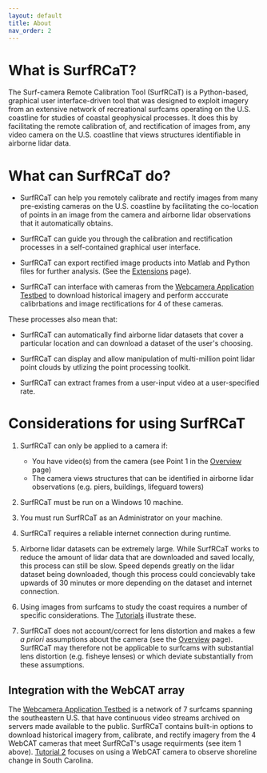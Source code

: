 ```yaml
---
layout: default
title: About
nav_order: 2
---
```


# What is SurfRCaT? #
The Surf-camera Remote Calibration Tool (SurfRCaT) is a Python-based, graphical user interface-driven tool that was designed 
to exploit imagery from an extensive network of recreational surfcams operating on the U.S. coastline for studies of coastal geophysical processes.
It does this by facilitating the remote calibration of, and rectification of images from, any video camera on the U.S. coastline that views structures 
identifiable in airborne lidar data.


# What can SurfRCaT do? #
 + SurfRCaT can help you remotely calibrate and rectify images from many pre-existing cameras on the U.S. coastline by facilitating the co-location
of points in an image from the camera and airborne lidar observations that it automatically obtains.

 + SurfRCaT can guide you through the calibration and rectification processes in a self-contained graphical user interface. 

 + SurfRCaT can export rectified image products into Matlab and Python files for further analysis. (See the [Extensions](https://conlin-matt.github.io/SurfRCaT/extensions.html) page).
 
 + SurfRCaT can interface with cameras from the [Webcamera Application Testbed](https://secoora.org/webcat/) to download historical imagery and perform acccurate calibrbations
and image rectifications for 4 of these cameras.

These processes also mean that:
  
 + SurfRCaT can automatically find airborne lidar datasets that cover a particular location and can download a dataset of the user's choosing. 

 + SurfRCaT can display and allow manipulation of multi-million point lidar point clouds by utlizing the point processing toolkit. 

 + SurfRCaT can extract frames from a user-input video at a user-specified rate.

 

# Considerations for using SurfRCaT #
1. SurfRCaT can only be applied to a camera if:
   + You have video(s) from the camera (see Point 1 in the [Overview](https://conlin-matt.github.io/SurfRCaT/overview.html) page) 
   + The camera views structures that can be identified in airborne lidar observations (e.g. piers, buildings, lifeguard towers)

2. SurfRCaT must be run on a Windows 10 machine.
3. You must run SurfRCaT as an Administrator on your machine.
4. SurfRCaT requires a reliable internet connection during runtime. 
5. Airborne lidar datasets can be extremely large. While SurfRCaT works to reduce the amount of lidar data that are
downloaded and saved locally, this process can still be slow. Speed depends greatly on the lidar dataset being downloaded, though this 
process could concievably take upwards of 30 minutes or more depending on the dataset and internet connection. 
6. Using images from surfcams to study the coast requires a number of specific considerations. The [Tutorials](https://conlin-matt.github.io/SurfRCaT/tutorials.html) illustrate these. 
7. SurfRCaT does not account/correct for lens distortion and makes a few *a priori* assumptions about the camera (see the [Overview](https://conlin-matt.github.io/SurfRCaT/overview.html) page). 
SurfRCaT may therefore not be applicable to surfcams with substantial lens distortion (e.g. fisheye lenses) or which deviate substantially from these
assumptions. 



## Integration with the WebCAT array ##
The [Webcamera Application Testbed](https://secoora.org/webcat/) is a network of 7 surfcams spanning the southeastern U.S. that have continuous video streams archived on servers made
available to the public. SurfRCaT contains built-in options to download historical imagery from, calibrate, and rectify imagery from the 4 WebCAT cameras 
that meet SurfRCaT's usage requirments (see item 1 above). [Tutorial 2](https://conlin-matt.github.io/SurfRCaT/tutorials.html) focuses on using a WebCAT camera to observe shoreline change in South Carolina. 











